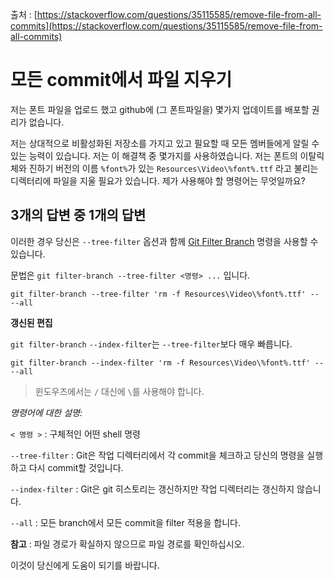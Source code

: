 출처 : [https://stackoverflow.com/questions/35115585/remove-file-from-all-commits](https://stackoverflow.com/questions/35115585/remove-file-from-all-commits)

# 모든 commit에서 파일 지우기

저는 폰트 파일을 업로드 했고 github에 (그 폰트파일을) 몇가지 업데이트를 배포할 권리가 없습니다. 

저는 상대적으로 비활성화된 저장소를 가지고 있고 필요할 때 모든 멤버들에게 알릴 수 있는 능력이 있습니다. 저는 이 해결책 중 몇가지를 사용하였습니다. 저는 폰트의 이탈릭체와 진하기 버전의 이름 `%font%`가 있는 `Resources\Video\%font%.ttf` 라고 불리는 디렉터리에 파일을 지울 필요가 있습니다. 제가 사용해야 할 명령어는 무엇일까요?

## 3개의 답변 중 1개의 답변

이러한 경우 당신은 `--tree-filter` 옵션과 함께 [Git Filter Branch](https://git-scm.com/docs/git-filter-branch) 명령을 사용할 수 있습니다. 

문법은 `git filter-branch --tree-filter <명령> ...` 입니다.

```shell
git filter-branch --tree-filter 'rm -f Resources\Video\%font%.ttf' -- --all
```

**갱신된 편집**

`git filter-branch` `--index-filter`는 `--tree-filter`보다 매우 빠릅니다.

```shell
git filter-branch --index-filter 'rm -f Resources\Video\%font%.ttf' -- --all
```

> 윈도우즈에서는 `/` 대신에 `\`를 사용해야 합니다.

*명령어에 대한 설명:*

`< 명령 >` : 구체적인 어떤 shell 명령

`--tree-filter` : Git은 작업 디렉터리에서 각 commit을 체크하고 당신의 명령을 실행하고 다시 commit할 것입니다.

`--index-filter` : Git은 git 히스토리는 갱신하지만 작업 디렉터리는 갱신하지 않습니다.

`--all` : 모든 branch에서 모든 commit을 filter 적용을 합니다.

**참고** : 파일 경로가 확실하지 않으므로 파일 경로를 확인하십시오.

이것이 당신에게 도움이 되기를 바랍니다.
